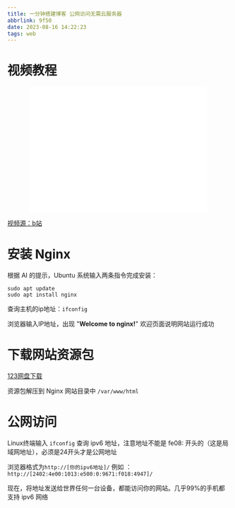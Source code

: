 ```yaml
---
title: 一分钟搭建博客 公网访问无需云服务器
abbrlink: 9f50
date: 2023-08-16 14:22:23
tags: web
---
```

# 视频教程

<div style="position: relative; width: 80%; padding-bottom: 56.25%; margin: 0 auto;">
  <iframe class="vi1deo-embed" style="position: absolute; top: 0; left: 0; width: 100%; height: 100%;" src="//player.bilibili.com/player.html?aid=999850013&bvid=BV12x4y1f7wz&cid=1236294980&page=1" scrolling="no" border="0" frameborder="no" framespacing="0" allowfullscreen="true"></iframe>
</div>

[视频源：b站](https://www.bilibili.com/video/BV12x4y1f7wz/?vd_source=9523ee9c79e57125a2bd5167e297dd9d)

# 安装 Nginx
根据 AI 的提示，Ubuntu 系统输入两条指令完成安装：
```
sudo apt update
sudo apt install nginx
```

查询主机的ip地址：`ifconfig`

浏览器输入IP地址，出现 "**Welcome to nginx!**" 欢迎页面说明网站运行成功

# 下载网站资源包

[123网盘下载](https://www.123pan.com/s/erC7Vv-bSR3v.html)

资源包解压到 Nginx 网站目录中 `/var/www/html`

# 公网访问

Linux终端输入 `ifconfig` 查询 ipv6 地址，注意地址不能是 fe08: 开头的（这是局域网地址），必须是24开头才是公网地址

浏览器格式为`http://[你的ipv6地址]/` 例如 ：`http://[2402:4e00:1013:e500:0:9671:f018:4947]/`

现在，将地址发送给世界任何一台设备，都能访问你的网站。几乎99%的手机都支持 ipv6 网络